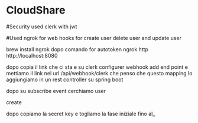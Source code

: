 # CloudShare

#Security used clerk with jwt

#Used ngrok for web hooks for create user delete user and update user

brew install ngrok
dopo comando for autotoken
ngrok http http://localhost:8080

dopo copia il link che ci sta e su clerk configurer webhook
add end point e mettiamo il link nel url
/api/webhook/clerk   che penso che questo mapping lo aggiungiamo in un 
rest controller su spring boot

dopo su subscribe event cerchiamo user 

create 

dopo copiamo la secret key e togliamo la fase iniziale fino al_